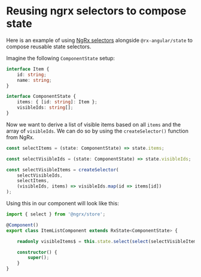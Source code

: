 # Reusing ngrx selectors to compose state 

Here is an example of using [NgRx selectors](https://ngrx.io/guide/store/selectors) alongside `@rx-angular/state` to compose reusable state selectors.

Imagine the following `ComponentState` setup:

```typescript
interface Item {
    id: string;
    name: string;
}

interface ComponentState {
    items: { [id: string]: Item };
    visibleIds: string[];
}
```

Now we want to derive a list of visible items based on all  `items` and the array of `visibleIds`. We can do so by using the `createSelector()` function from NgRx.


```typescript
const selectItems = (state: ComponentState) => state.items;

const selectVisibleIds = (state: ComponentState) => state.visibleIds;

const selectVisibleItems = createSelector(
    selectVisibleIds,
    selectItems,
    (visibleIds, items) => visibleIds.map(id => items[id])
);

```

Using this in our component will look like this:

```typescript
import { select } from '@ngrx/store';

@Component()
export class ItemListComponent extends RxState<ComponentState> {

    readonly visibleItems$ = this.state.select(select(selectVisibleItems));

    constructor() {
        super();
    }
}
```
